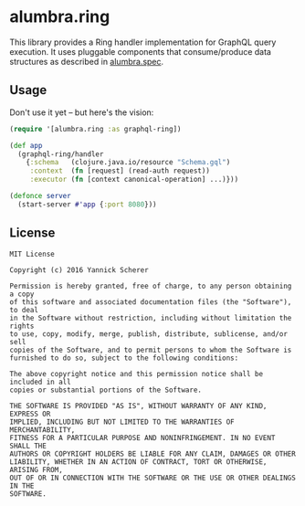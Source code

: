 # alumbra.ring

This library provides a Ring handler implementation for GraphQL query execution.
It uses pluggable components that consume/produce data structures as described
in [alumbra.spec][alumbra-spec].

[alumbra-spec]: https://github.com/alumbra/alumbra.spec

## Usage

Don't use it yet – but here's the vision:

```clojure
(require '[alumbra.ring :as graphql-ring])

(def app
  (graphql-ring/handler
    {:schema   (clojure.java.io/resource "Schema.gql")
     :context  (fn [request] (read-auth request))
     :executor (fn [context canonical-operation] ...)}))

(defonce server
  (start-server #'app {:port 8080}))
```

## License

```
MIT License

Copyright (c) 2016 Yannick Scherer

Permission is hereby granted, free of charge, to any person obtaining a copy
of this software and associated documentation files (the "Software"), to deal
in the Software without restriction, including without limitation the rights
to use, copy, modify, merge, publish, distribute, sublicense, and/or sell
copies of the Software, and to permit persons to whom the Software is
furnished to do so, subject to the following conditions:

The above copyright notice and this permission notice shall be included in all
copies or substantial portions of the Software.

THE SOFTWARE IS PROVIDED "AS IS", WITHOUT WARRANTY OF ANY KIND, EXPRESS OR
IMPLIED, INCLUDING BUT NOT LIMITED TO THE WARRANTIES OF MERCHANTABILITY,
FITNESS FOR A PARTICULAR PURPOSE AND NONINFRINGEMENT. IN NO EVENT SHALL THE
AUTHORS OR COPYRIGHT HOLDERS BE LIABLE FOR ANY CLAIM, DAMAGES OR OTHER
LIABILITY, WHETHER IN AN ACTION OF CONTRACT, TORT OR OTHERWISE, ARISING FROM,
OUT OF OR IN CONNECTION WITH THE SOFTWARE OR THE USE OR OTHER DEALINGS IN THE
SOFTWARE.
```
